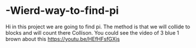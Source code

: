 # -Wierd-way-to-find-pi
Hi in this project we are going to find pi.
The method is that we will collide to blocks
and will count there Collison.
You could see the video of 3 blue 1 brown
about this https://youtu.be/HEfHFsfGXjs
